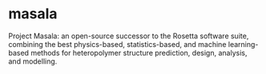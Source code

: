 # masala

Project Masala: an open-source successor to the Rosetta software suite, combining the best physics-based, statistics-based, and machine learning-based methods for heteropolymer structure prediction, design, analysis, and modelling.
